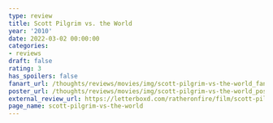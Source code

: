 ```yaml
---
type: review
title: Scott Pilgrim vs. the World
year: '2010'
date: 2022-03-02 00:00:00
categories:
- reviews
draft: false
rating: 3
has_spoilers: false
fanart_url: /thoughts/reviews/movies/img/scott-pilgrim-vs-the-world_fanart.png
poster_url: /thoughts/reviews/movies/img/scott-pilgrim-vs-the-world_poster.png
external_review_url: https://letterboxd.com/ratheronfire/film/scott-pilgrim-vs-the-world/
page_name: scott-pilgrim-vs-the-world
---
```


